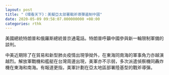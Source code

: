 ```yaml
---
layout: post
title: "《環看天下》：美擬亞太部署戰斧導彈遏制中國"
date: 2020-05-09 09:58:07.000000000 +08:00
categories: rthk
---
```


美國總統特朗普和俄羅斯總統普京通電話。特朗普呼籲中國參與新一輪限制軍備的談判。

中美近期除了在貿易和新型肺炎疫情出現爭拗外，在東海同南海的軍事角力亦越演越烈。解放軍戰機和艦艇在台灣周邊出現，美軍亦不示弱，多次派遣偵察機同轟炸機在東海和南海。有報道更指，美軍計劃在亞太地區部署陸基型的戰斧導彈。
